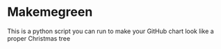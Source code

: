# Makemegreen
This is a python script you can run to make your GitHub chart look like a proper Christmas tree
